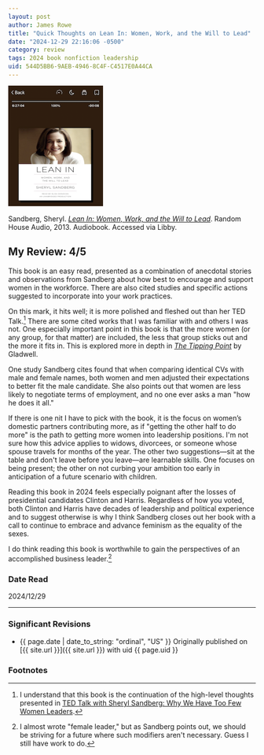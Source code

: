 ```yaml
---
layout: post
author: James Rowe
title: "Quick Thoughts on Lean In: Women, Work, and the Will to Lead"
date: "2024-12-29 22:16:06 -0500"
category: review
tags: 2024 book nonfiction leadership
uid: 544D5BB6-9AEB-4946-8C4F-C4517E0A44CA
---
```


![](/assets/posts-images/book-lean-in.png)

Sandberg, Sheryl. *[Lean In: Women, Work, and the Will to Lead](https://www.goodreads.com/book/show/16071777-lean-in)*. Random House Audio, 2013. Audiobook. Accessed via Libby.

## My Review: 4/5

This book is an easy read, presented as a combination of anecdotal stories and observations from Sandberg about how best to encourage and support women in the workforce. There are also cited studies and specific actions suggested to incorporate into your work practices.

On this mark, it hits well; it is more polished and fleshed out than her TED Talk.[^ted] There are some cited works that I was familiar with and others I was not. One especially important point in this book is that the more women (or any group, for that matter) are included, the less that group sticks out and the more it fits in. This is explored more in depth in *[The Tipping Point](https://en.wikipedia.org/wiki/The_Tipping_Point)* by Gladwell.

One study Sandberg cites found that when comparing identical CVs with male and female names, both women and men adjusted their expectations to better fit the male candidate. She also points out that women are less likely to negotiate terms of employment, and no one ever asks a man "how he does it all." 

If there is one nit I have to pick with the book, it is the focus on women’s domestic partners contributing more, as if "getting the other half to do more" is the path to getting more women into leadership positions. I'm not sure how this advice applies to widows, divorcees, or someone whose spouse travels for months of the year. The other two suggestions—sit at the table and don't leave before you leave—are learnable skills. One focuses on being present; the other on not curbing your ambition too early in anticipation of a future scenario with children.

Reading this book in 2024 feels especially poignant after the losses of presidential candidates Clinton and Harris. Regardless of how you voted, both Clinton and Harris have decades of leadership and political experience and to suggest otherwise is why I think Sandberg closes out her book with a call to continue to embrace and advance feminism as the equality of the sexes.

I do think reading this book is worthwhile to gain the perspectives of an accomplished business leader.[^almost]

### Date Read
2024/12/29

---

### Significant Revisions

- {{ page.date | date_to_string: "ordinal", "US" }} Originally published on [{{ site.url }}]({{ site.url }}) with uid {{ page.uid }}

### Footnotes

[^ted]: I understand that this book is the continuation of the high-level thoughts presented in [TED Talk with Sheryl Sandberg: Why We Have Too Few Women Leaders](https://leanin.org/education/ted-talk-why-we-have-too-few-women-leaders).

[^almost]: I almost wrote "female leader," but as Sandberg points out, we should be striving for a future where such modifiers aren't necessary. Guess I still have work to do.